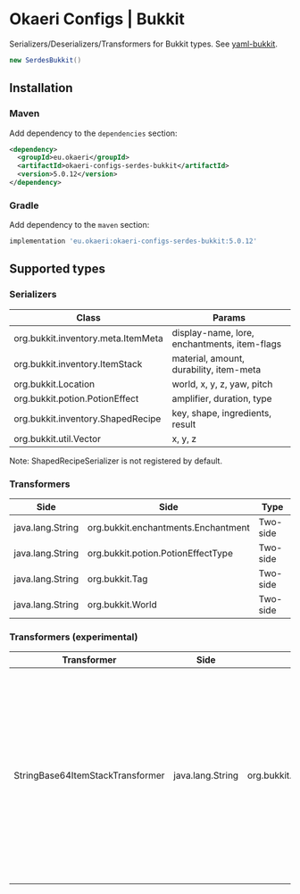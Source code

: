 # Okaeri Configs | Bukkit

Serializers/Deserializers/Transformers for Bukkit types. See [yaml-bukkit](https://github.com/OkaeriPoland/okaeri-configs/tree/master/yaml-bukkit).

```java
new SerdesBukkit()
```

## Installation

### Maven

Add dependency to the `dependencies` section:

```xml
<dependency>
  <groupId>eu.okaeri</groupId>
  <artifactId>okaeri-configs-serdes-bukkit</artifactId>
  <version>5.0.12</version>
</dependency>
```

### Gradle

Add dependency to the `maven` section:

```groovy
implementation 'eu.okaeri:okaeri-configs-serdes-bukkit:5.0.12'
```

## Supported types

### Serializers

| Class | Params |
|-|-|
| org.bukkit.inventory.meta.ItemMeta | display-name, lore, enchantments, item-flags |
| org.bukkit.inventory.ItemStack | material, amount, durability, item-meta |
| org.bukkit.Location | world, x, y, z, yaw, pitch |
| org.bukkit.potion.PotionEffect | amplifier, duration, type |
| org.bukkit.inventory.ShapedRecipe | key, shape, ingredients, result |
| org.bukkit.util.Vector | x, y, z |

Note: ShapedRecipeSerializer is not registered by default.

### Transformers

| Side | Side | Type |
|-|-|-|
| java.lang.String | org.bukkit.enchantments.Enchantment | Two-side |
| java.lang.String | org.bukkit.potion.PotionEffectType | Two-side |
| java.lang.String | org.bukkit.Tag | Two-side |
| java.lang.String | org.bukkit.World | Two-side |

### Transformers (experimental)

| Transformer | Side | Side | Type | Note |
|-|-|-|-|-|
| StringBase64ItemStackTransformer | java.lang.String | org.bukkit.inventory.ItemStack | Two-side | Available as ItemStackSerializer mode override (failsafe). Base64 encodes/decodes ItemStack using BukkitObject streams, stability between versions highly depends on the underlying server-side implementation and has not been determined. Intended use is storage-only. See class javadocs for more details. |
